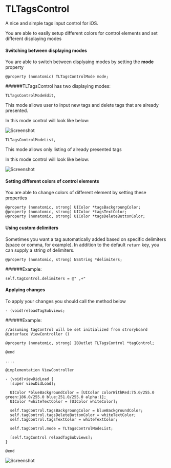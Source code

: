 # TLTagsControl
A nice and simple tags input control for iOS.

You are able to easily setup different colors for control elements and set different displaying modes

#### Switching between displaying modes
You are able to switch between displyaing modes by setting the **mode** property
```
@property (nonatomic) TLTagsControlMode mode;
```

######TLTagsControl has two displaying modes:
```
TLTagsControlModeEdit,
```
This mode allows user to input new tags and delete tags that are already presented.

In this mode control will look like below:

![Screenshot](http://storage4.static.itmages.ru/i/15/0224/h_1424800428_8994378_a18f322acf.png)



```
TLTagsControlModeList,
```
This mode allows only listing of already presented tags

In this mode control will look like below:

![Screenshot](http://storage1.static.itmages.ru/i/15/0224/h_1424800653_7670716_ed0f35f421.png)

#### Setting different colors of control elements
You are able to change colors of different element by setting these properties
```
@property (nonatomic, strong) UIColor *tagsBackgroungColor;
@property (nonatomic, strong) UIColor *tagsTextColor;
@property (nonatomic, strong) UIColor *tagsDeleteButtonColor;
```

#### Using custom delimiters
Sometimes you want a tag automatically added based on specific delimiters (space or comma, for example). In addition to the default `return` key, you can supply a string of delimiters.
```
@property (nonatomic, strong) NSString *delimiters;
```

######Example:

```
self.tagControl.delimiters = @" ,+"
```

#### Applying changes

To apply your changes you should call the method below

```
- (void)reloadTagSubviews;
```

######Example:

```
//assuming tagControl will be set initialized from stroryboard
@interface ViewController ()

@property (nonatomic, strong) IBOutlet TLTagsControl *tagControl;

@end

....

@implementation ViewController

- (void)viewDidLoad {
  [super viewDidLoad];
  
  UIColor *blueBackgroundColor = [UIColor colorWithRed:75.0/255.0 green:186.0/255.0 blue:251.0/255.0 alpha:1];
  UIColor *whiteTextColor = [UIColor whiteColor];
  
  self.tagControl.tagsBackgroungColor = blueBackgroundColor;
  self.tagControl.tagsDeleteButtonColor = whiteTextColor;
  self.tagControl.tagsTextColor = whiteTextColor;
    
  self.tagControl.mode = TLTagsControlModeList;
  
  [self.tagControl reloadTagSubviews];
}

@end
```
![Screenshot](http://storage4.static.itmages.ru/i/15/0224/h_1424801491_9023273_164379e9bd.png)
